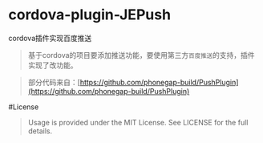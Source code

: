 # cordova-plugin-JEPush
cordova插件实现百度推送

>基于cordova的项目要添加推送功能，要使用第三方`百度推送`的支持，插件实现了改功能。


>部分代码来自：[https://github.com/phonegap-build/PushPlugin](https://github.com/phonegap-build/PushPlugin) 

#License

>Usage is provided under the MIT License. See LICENSE for the full details.
